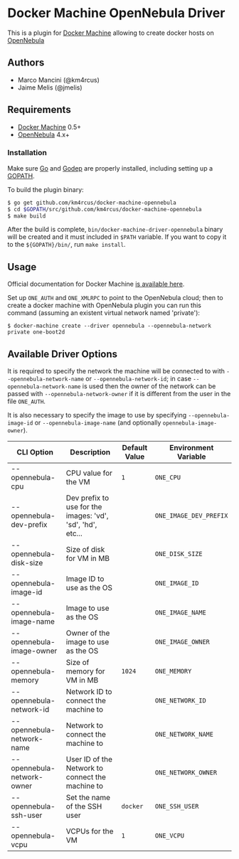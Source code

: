 # Docker Machine OpenNebula Driver

This is a plugin for [Docker Machine](https://docs.docker.com/machine/) allowing to create docker hosts on [OpenNebula](http://www.opennebula.org)

## Authors

* Marco Mancini (@km4rcus)
* Jaime Melis (@jmelis)

## Requirements

* [Docker Machine](https://docs.docker.com/machine/) 0.5+
* [OpenNebula](http://www.opennebula.org) 4.x+

### Installation
Make sure [Go](http://www.golang.org) and [Godep](https://github.com/tools/godep) are properly installed, including setting up a [GOPATH](http://golang.org/doc/code.html#GOPATH).

To build the plugin binary:

```bash
$ go get github.com/km4rcus/docker-machine-opennebula
$ cd $GOPATH/src/github.com/km4rcus/docker-machine-opennebula
$ make build
```

After the build is complete, `bin/docker-machine-driver-opennebula` binary will be created and it must included in `$PATH` variable. If you want to copy it to the `${GOPATH}/bin/`, run `make install`.

## Usage
Official documentation for Docker Machine [is available here](https://docs.docker.com/machine/).

Set up `ONE_AUTH` and `ONE_XMLRPC` to point to the OpenNebula cloud; then to create a docker machine with OpenNebula plugin you can run this command (assuming an existent virtual network named 'private'):

```
$ docker-machine create --driver opennebula --opennebula-network private one-boot2d
```

## Available Driver Options

It is required to specify the network the machine will be connected to with `--opennebula-network-name` or `--opennebula-network-id`; in case `--opennebula-network-name` is used then the owner of the network can be passed with `--opennebula-network-owner` if it is different from the user in the file `ONE_AUTH`.

It is also necessary to specify the image to use by specifying `--opennebula-image-id` or `--opennebula-image-name` (and optionally `opennebula-image-owner`).


|         CLI Option         |                        Description                         | Default Value |  Environment Variable  |
|----------------------------|------------------------------------------------------------|---------------|------------------------|
| --opennebula-cpu           | CPU value for the VM                                       | `1`           | `ONE_CPU`              |
| --opennebula-dev-prefix    | Dev prefix to use for the images: 'vd', 'sd', 'hd', etc... |               | `ONE_IMAGE_DEV_PREFIX` |
| --opennebula-disk-size     | Size of disk for VM in MB                                  |               | `ONE_DISK_SIZE`        |
| --opennebula-image-id      | Image ID to use as the OS                                  |               | `ONE_IMAGE_ID`         |
| --opennebula-image-name    | Image to use as the OS                                     |               | `ONE_IMAGE_NAME`       |
| --opennebula-image-owner   | Owner of the image to use as the OS                        |               | `ONE_IMAGE_OWNER`      |
| --opennebula-memory        | Size of memory for VM in MB                                | `1024`        | `ONE_MEMORY`           |
| --opennebula-network-id    | Network ID to connect the machine to                       |               | `ONE_NETWORK_ID`       |
| --opennebula-network-name  | Network to connect the machine to                          |               | `ONE_NETWORK_NAME`     |
| --opennebula-network-owner | User ID of the Network to connect the machine to           |               | `ONE_NETWORK_OWNER`    |
| --opennebula-ssh-user      | Set the name of the SSH user                               | `docker`      | `ONE_SSH_USER`         |
| --opennebula-vcpu          | VCPUs for the VM                                           | `1`           | `ONE_VCPU`             |

